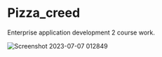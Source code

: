 # Pizza_creed
Enterprise application development 2 course work.

![Screenshot 2023-07-07 012849](https://github.com/Pavithra-cj/Pizza_creed/assets/84024015/2a52d230-05d5-4711-8d98-bb12d34bb6c5)
